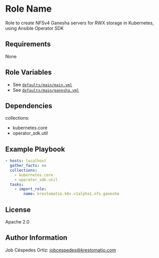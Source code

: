 Role Name
=========

Role to create NFSv4 Ganesha servers for RWX storage in Kubernetes, using Ansible Operator SDK

Requirements
------------

None

Role Variables
--------------

- See [`defaults/main/main.yml`](defaults/main/main.yml)
- See [`defaults/main/ganesha.yml`](defaults/main/ganesha.yml)

Dependencies
------------

collections:
- kubernetes.core
- operator_sdk.util

Example Playbook
----------------

```yaml
- hosts: localhost
  gather_facts: no
  collections:
    - kubernetes.core
    - operator_sdk.util
  tasks:
    - import_role:
        name: krestomatio.k8s.v1alpha1.nfs.ganesha
```
License
-------

Apache 2.0

Author Information
------------------

Job Céspedes Ortiz: jobcespedes@krestomatio.com
